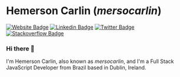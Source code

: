 # Hemerson Carlin (_mersocarlin_)

[![Website Badge](https://img.shields.io/badge/-Website-333333?style=flat-square&logo=Hugo&logoColor=white&link=https://mersocarlin.com/)](https://mersocarlin.com/)
[![Linkedin Badge](https://img.shields.io/badge/-LinkedIn-0077B5?style=flat-square&logo=Linkedin&logoColor=white&link=https://www.linkedin.com/in/mersocarlin/)](https://www.linkedin.com/in/mersocarlin/)
[![Twitter Badge](https://img.shields.io/badge/-Twitter-1DA1F2?style=flat-square&logo=Twitter&logoColor=white&link=https://twitter.com/mersocarlin)](https://twitter.com/mersocarlin)
[![Stackoverflow Badge](https://img.shields.io/badge/-StackOverflow-FE7A16?style=flat-square&logo=Stackoverflow&logoColor=white&link=https://stackoverflow.com/users/1461131/mersocarlin)](https://stackoverflow.com/users/1461131/mersocarlin)


### Hi there 👋

I'm Hemerson Carlin, also known as _mersocarlin_, and I'm a Full Stack JavaScript Developer from Brazil based in Dublin, Ireland.

<!--
**mersocarlin/mersocarlin** is a ✨ _special_ ✨ repository because its `README.md` (this file) appears on your GitHub profile.

Here are some ideas to get you started:

- 🔭 I’m currently working on ...
- 🌱 I’m currently learning ...
- 👯 I’m looking to collaborate on ...
- 🤔 I’m looking for help with ...
- 💬 Ask me about ...
- 📫 How to reach me: ...
- 😄 Pronouns: ...
- ⚡ Fun fact: ...
-->
